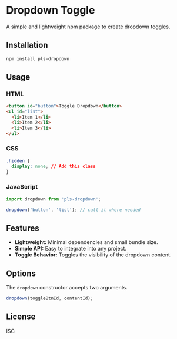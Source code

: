 # Dropdown Toggle

A simple and lightweight npm package to create dropdown toggles.

## Installation

```bash
npm install pls-dropdown
```

## Usage

### HTML

```html
<button id="button">Toggle Dropdown</button>
<ul id="list">
  <li>Item 1</li>
  <li>Item 2</li>
  <li>Item 3</li>
</ul>
```

### CSS

```css
.hidden {
  display: none; // Add this class
}
```

### JavaScript

```javascript
import dropdown from 'pls-dropdown';

dropdown('button', 'list'); // call it where needed
```

## Features

- **Lightweight:** Minimal dependencies and small bundle size.
- **Simple API:** Easy to integrate into any project.
- **Toggle Behavior:** Toggles the visibility of the dropdown content.

## Options

The `dropdown` constructor accepts two arguments.

```javascript
dropdown(toggleBtnId, contentId);
```

## License

ISC
